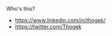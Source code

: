<!---
Thogek/Thogek is a ✨ special ✨ repository because its `README.md` (this file) appears on your GitHub profile.
You can click the Preview link to take a look at your changes.
--->
Who's this?
* https://www.linkedin.com/in/thogek/
* https://twitter.com/Thogek
